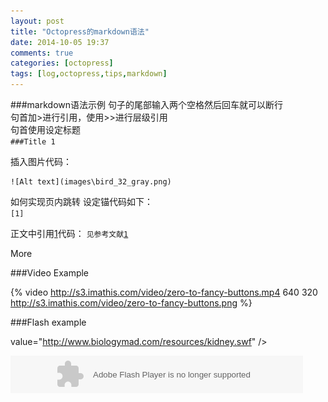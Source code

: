 ```yaml
---
layout: post
title: "Octopress的markdown语法"
date: 2014-10-05 19:37
comments: true
categories: [octopress]
tags: [log,octopress,tips,markdown]
---
```


###markdown语法示例
句子的尾部输入两个空格然后回车就可以断行   
句首加>进行引用，使用>>进行层级引用   
句首使用设定标题  
<code>###Title 1</code>  

插入图片代码：  
<pre><code>![Alt text](images\bird_32_gray.png)</code></pre>  

如何实现页内跳转
设定锚代码如下：  
<code><a id="1">[1]</a></code>

正文中引用[1](#1)代码：
<code>见参考文献[1](#1)</code>

More  
<code><!--more--></code>  

###Video Example  

{% video http://s3.imathis.com/video/zero-to-fancy-buttons.mp4 640 320 http://s3.imathis.com/video/zero-to-fancy-buttons.png %}

###Flash example  
<object 
codebase="http://download.macromedia.com/pub/shockwave/
cabs/flash/swflash.cab#version=6,0,40,0" 
width="468" height="60" 
 id="mymoviename"> 
<param name="movie"  

value="http://www.biologymad.com/resources/kidney.swf" /> 
<param name="quality" value="high" /> 
<param name="bgcolor" value="#ffffff" /> 

<embed src="http://www.biologymad.com/resources/kidney.swf" quality="high" bgcolor="#ffffff"
width="468" height="60" 
name="mymoviename" align="" type="application/x-shockwave-flash" 
pluginspage="http://www.macromedia.com/go/getflashplayer"> 
</embed> 
</object>

